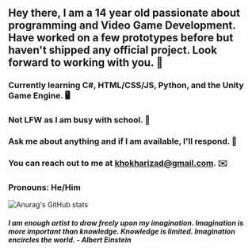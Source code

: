 ## Hey there, I am a 14 year old passionate about programming and Video Game Development. Have worked on a few prototypes before but haven't shipped any official project. Look forward to working with you. 🙂

###  Currently learning C#, HTML/CSS/JS, Python, and the Unity Game Engine. 🖥️

###  Not LFW as I am busy with school. 🏫

###  Ask me about anything and if I am available, I'll respond. 💬

###  You can reach out to me at khokharizad@gmail.com. ✉️ 

###  Pronouns: He/Him 
 
![Anurag's GitHub stats](https://github-readme-stats.vercel.app/api?username=IK-49&count_private=true&show_icons=true&theme=dracula)

#### *I am enough artist to draw freely upon my imagination. Imagination is more important than knowledge. Knowledge is limited. Imagination encircles the world. - Albert Einstein*

